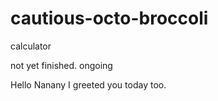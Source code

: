 # cautious-octo-broccoli
calculator 


not yet finished.
ongoing


Hello Nanany I greeted you today too.


<!-- This will be a calculator not yet finish and its ongoing. 


Ongoing calculator program

octo octo
